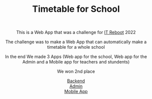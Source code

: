 <h1 align="center">Timetable for School</h1>

<br />


<p align="center">This is a Web App that was a challenge for <a href="https://itreboot.ba" target="_blank">IT Reboot</a> 2022</p>
<p align="center">The challenge was to make a Web App that can automatically make a timetable for a whole school</p>
<p align="center">In the end We made 3 Apps (Web app for the school, Web app for the Admin and a Mobile app for teachers and stundents)</p>
<p align="center">We won 2nd place</p>
<div style="
    display: flex;
    justify-content: center;
    align-items: center;
    flex-direction: column;
">
<a href="https://github.com/maliProgramerTimetable/timeTableBackend" target="_blank">Backend</a>
<a href="https://github.com/maliProgramerTimetable/timetableAdmin" target="_blank">Admin</a>
<a href="https://github.com/maliProgramerTimetable/timetable-mobile" target="_blank">Mobile App</a>
</div>

